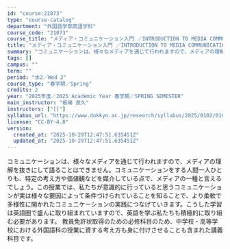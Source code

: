 ```yaml
---
id: "course:21073"
type: "course-catalog"
department: "外国語学部英語学科"
course_code: "21073"
course_title: "メディア・コミュニケーション入門 ／INTRODUCTION TO MEDIA COMMUNICATION"
title: "メディア・コミュニケーション入門 ／INTRODUCTION TO MEDIA COMMUNICATION"
summary: "コミュニケーションは、様々なメディアを通じて行われますので、メディアの理解を抜きにして語ることはできません。コミュニケーションをする人間一人ひとりも、特定の考え方や価値観などを媒介している点で、メディアの一種と言えるでしょう。この授業では、…"
tags: []
campus: ""
term: ""
period: "水2／Wed 2"
course_type: "春学期／Spring"
credits: 2
year: "2025年度／2025 Academic Year 春学期／SPRING SEMESTER"
main_instructor: "板場 良久"
instructors: ["[]"]
syllabus_url: "https://www.dokkyo.ac.jp/research/syllabus/2025/0102/0102_21073_ja_JP.html"
license: "CC-BY-4.0"
version:
  created_at: "2025-10-29T12:47:51.635451Z"
  updated_at: "2025-10-29T12:47:51.635451Z"
---
```

コミュニケーションは、様々なメディアを通じて行われますので、メディアの理解を抜きにして語ることはできません。コミュニケーションをする人間一人ひとりも、特定の考え方や価値観などを媒介している点で、メディアの一種と言えるでしょう。この授業では、私たちが意識的に行っていると思うコミュニケーションが実は様々な要因によって条件づけられていることを知ることで、より柔軟で多様性に開かれたコミュニケーションの実践につなげていきます。こうした学習は英語圏で盛んに取り組まれていますので、英語を学ぶ私たちも積極的に取り組む必要があります。 教員免許状取得のための必修科目のため、中学校・高等学校における外国語科の授業に資する考え方も身に付けさせることも含まれた講義科目です。
